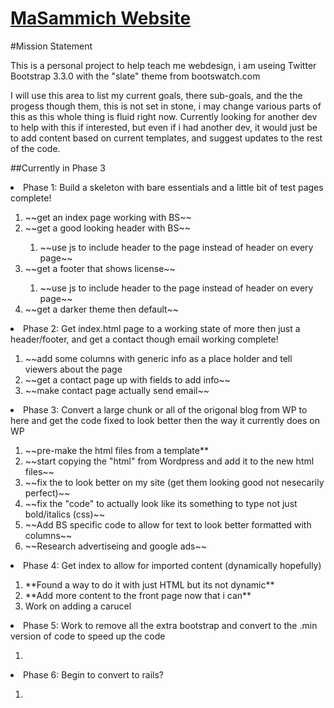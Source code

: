 [MaSammich Website][main-site]
========

#Mission Statement

This is a personal project to help teach me webdesign, i am useing Twitter Bootstrap 3.3.0 with the "slate" theme from bootswatch.com

I will use this area to list my current goals, there sub-goals, and the the progess though them, this is not set in stone, i may change various parts of this as this whole thing is fluid right now. Currently looking for another dev to help with this if interested, but even if i had another dev, it would just be to add content based on current templates, and suggest updates to the rest of the code. 

##Currently in Phase 3


<li>Phase 1: Build a skeleton with bare essentials and a little bit of test pages  complete!</li>
	<ol>
		<li>~~get an index page working with BS~~</li>
		<li>~~get a good looking header with BS~~</li>
		<ol>
			<li>~~use js to include header to the page instead of header on every page~~</li>
		</ol>
		<li>~~get a footer that shows license~~</li>
		<ol>
			<li>~~use js to include header to the page instead of header on every page~~</li>
		</ol>
		<li>~~get a darker theme then default~~</li>
	</ol>
<li>Phase 2: Get index.html page to a working state of more then just a header/footer, and get a contact though email working complete!</li>
	<ol>
		<li>~~add some columns with generic info as a place holder and tell viewers about the page</li>
		<li>~~get a contact page up with fields to add info~~</li>
		<li>~~make contact page actually send email~~</li>
	</ol>
<li>Phase 3: Convert a large chunk or all of the origonal blog from WP to here and get the code fixed to look better then the way it currently does on WP</li>
	<ol>
		<li>~~pre-make the html files from a template**</li>
		<li>~~start copying the "html" from Wordpress and add it to the new html files~~</li>
		<li>~~fix the to look better on my site (get them looking good not nesecarily perfect)~~</li>
		<li>~~fix the "code" to actually look like its something to type not just bold/italics (css)~~</li>
		<li>~~Add BS specific code to allow for text to look better formatted with columns~~</li>
		<li>~~Research advertiseing and google ads~~</li>
	</ol>
<li>Phase 4: Get index to allow for imported content (dynamically hopefully)</li>
	<ol>
		<li>**Found a way to do it with just HTML but its not dynamic**</li>
		<li>**Add more content to the front page now that i can**</li>
		<li>Work on adding a carucel</li>
	</ol>
<li>Phase 5: Work to remove all the extra bootstrap and convert to the .min version of code to speed up the code</li>
	<ol>
		<li></li>
	</ol>
<li>Phase 6: Begin to convert to rails?</li>
	<ol>
		<li></li>
	</ol>



[main-site]:	http://masammich.technoanomaly.com/index.html